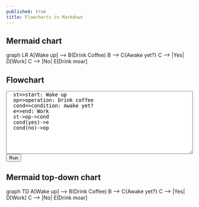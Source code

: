 ```yaml
---
published: true
title: Flowcharts in Markdown
---
```

## Mermaid chart

<div class="mermaid">
  graph LR
    A[Wake up] --> B(Drink Coffee)
	B --> C{Awake yet?}
	C --> |Yes| D[Work]
	C --> |No| E[Drink moar]
</div>

## Flowchart

<div class="hidden">
  <textarea id="code" style="width: 100%;" rows="11">
  st=>start: Wake up
  op=>operation: Drink coffee
  cond=>condition: Awake yet?
  e=>end: Work
  st->op->cond
  cond(yes)->e
  cond(no)->op
  </textarea></div>
<div class="hidden">
  <button id="run" type="button">Run</button>
</div>
<div id="canvas"></div>


## Mermaid top-down chart
<div class="mermaid">
  graph TD
  A[Wake up] --> B(Drink Coffee)
	B --> C{Awake yet?}
	C --> |Yes| D[Work]
	C --> |No| E[Drink moar]
</div>
